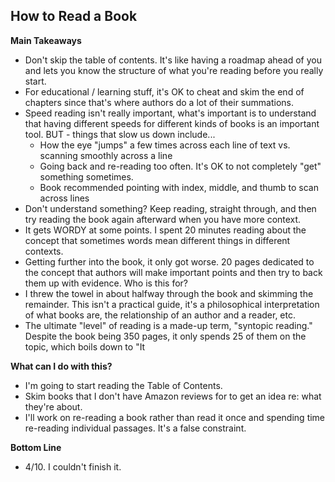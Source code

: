 ## How to Read a Book

**Main Takeaways** 
- Don't skip the table of contents. It's like having a roadmap ahead of you and lets you know the structure of what you're reading before you really start.
- For educational / learning stuff, it's OK to cheat and skim the end of chapters since that's where authors do a lot of their summations.
- Speed reading isn't really important, what's important is to understand that having different speeds for different kinds of books is an important tool. BUT - things that slow us down include...
	- How the eye "jumps" a few times across each line of text vs. scanning smoothly across a line
	- Going back and re-reading too often. It's OK to not completely "get" something sometimes.
	- Book recommended pointing with index, middle, and thumb to scan across lines
- Don't understand something? Keep reading, straight through, and then try reading the book again afterward when you have more context.
- It gets WORDY at some points. I spent 20 minutes reading about the concept that sometimes words mean different things in different contexts.
- Getting further into the book, it only got worse. 20 pages dedicated to the concept that authors will make important points and then try to back them up with evidence. Who is this for?
- I threw the towel in about halfway through the book and skimming the remainder. This isn't a practical guide, it's a philosophical interpretation of what books are, the relationship of an author and a reader, etc.
- The ultimate "level" of reading is a made-up term, "syntopic reading." Despite the book being 350 pages, it only spends 25 of them on the topic, which boils down to "It

**What can I do with this?**
- I'm going to start reading the Table of Contents.
- Skim books that I don't have Amazon reviews for to get an idea re: what they're about.
- I'll work on re-reading a book rather than read it once and spending time re-reading individual passages. It's a false  constraint.

**Bottom Line**
- 4/10. I couldn't finish it.
<!--stackedit_data:
eyJoaXN0b3J5IjpbOTk5ODc5Mjc5LDE1MTQwMTE1MDIsNDY3Mz
c1MTk0LDE1ODI1OTczMjMsNjEwOTkxMDUzXX0=
-->